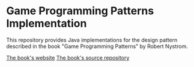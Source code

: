 # Game Programming Patterns Implementation

This repository provides Java implementations for the design pattern described in the book "Game Programming Patterns" by Robert Nystrom.

[The book's website](https://gameprogrammingpatterns.com/)
[The book's source repository](https://github.com/munificent/game-programming-patterns)
